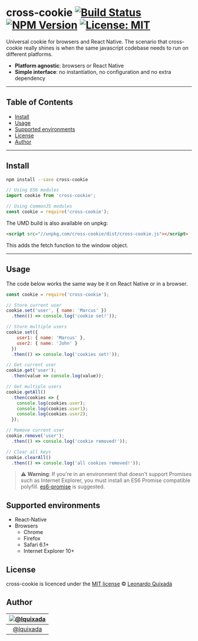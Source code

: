cross-cookie
[![Build Status](https://travis-ci.org/lquixada/cross-cookie.svg?branch=master)](https://travis-ci.org/lquixada/cross-cookie)
[![NPM Version](https://img.shields.io/npm/v/cross-cookie.svg?branch=master)](https://www.npmjs.com/package/cross-cookie)
[![License: MIT](https://img.shields.io/badge/License-MIT-blue.svg)](https://opensource.org/licenses/MIT)
================

Universal cookie for browsers and React Native. The scenario that cross-cookie really shines is when the same javascript codebase needs to run on different platforms.

- **Platform agnostic**: browsers or React Native
- **Simple interface**: no instantiation, no configuration and no extra dependency

* * *

## Table of Contents

-   [Install](#install)
-   [Usage](#usage)
-   [Supported environments](#supported-environments)
-   [License](#license)
-   [Author](#author)

* * *

## Install

```sh
npm install --save cross-cookie
```

```javascript
// Using ES6 modules
import cookie from 'cross-cookie';

// Using CommonJS modules
const cookie = require('cross-cookie');
```

The UMD build is also available on unpkg:

```html
<script src="//unpkg.com/cross-cookie/dist/cross-cookie.js"></script>
```

This adds the fetch function to the window object.

* * *

## Usage

The code below works the same way be it on React Native or in a browser.

```javascript
const cookie = require('cross-cookie');

// Store current user
cookie.set('user', { name: 'Marcus' })
  .then(() => console.log('cookie set!'));

// Store multiple users
cookie.set({
    user1: { name: 'Marcus' },
    user2: { name: 'John' }
  })
  .then(() => console.log('cookies set!'));

// Get current user
cookie.get('user');
  .then(value => console.log(value));

// Get multiple users
cookie.getAll()
  .then(cookies => {
    console.log(cookies.user);
    console.log(cookies.user1);
    console.log(cookies.user2);
  });

// Remove current user
cookie.remove('user');
  .then(() => console.log('cookie removed!'));

// Clear all keys
cookie.clearAll()
  .then(() => console.log('all cookies removed!'));
```

> ⚠️ **Warning**: If you're in an environment that doesn't support Promises such as Internet Explorer, you must install an ES6 Promise compatible polyfill. [es6-promise](https://github.com/jakearchibald/es6-promise) is suggested.


## Supported environments

* React-Native
* Browsers
  - Chrome
  - Firefox
  - Safari 6.1+
  - Internet Explorer 10+


## License

cross-cookie is licenced under the [MIT license](https://github.com/lquixada/cross-cookie/blob/master/LICENSE) © [Leonardo Quixadá](https://twitter.com/lquixada/)


## Author

|[![@lquixada](https://avatars0.githubusercontent.com/u/195494?v=4&s=96)](https://github.com/lquixada)|
|:---:|
|[@lquixada](http://www.github.com/lquixada)|
